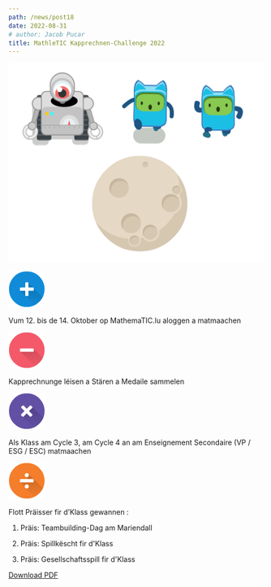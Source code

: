```yaml
---
path: /news/post18
date: 2022-08-31
# author: Jacob Pucar
title: MathleTIC Kapprechnen-Challenge 2022
---
```


![](kapprechnen.png)

![](image6.png)

Vum 12. bis de 14. Oktober op MathemaTIC.lu aloggen a matmaachen

![](image5.png)

Kapprechnunge léisen a Stären a Medaile sammelen

![](image8.png)

Als Klass am Cycle 3, am Cycle 4 an am Enseignement Secondaire (VP / ESG / ESC) matmaachen

![](image7.png)

Flott Präisser fir d’Klass gewannen :

1.  Präis: Teambuilding-Dag am Mariendall

2.  Präis: Spillkëscht fir d'Klass

3.  Präis: Gesellschaftsspill fir d'Klass

[Download PDF](../18/MathemaTIC_2_flyer22_online.pdf)

